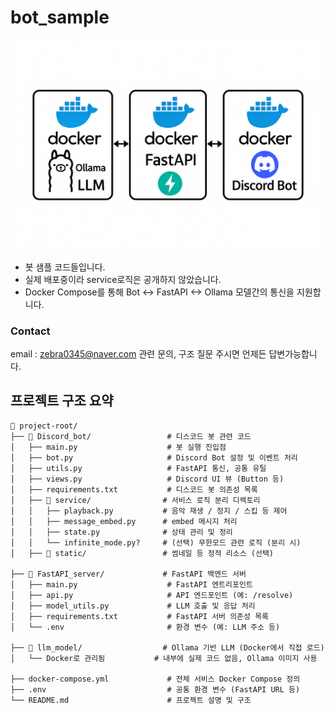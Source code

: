 # bot_sample

![alt text](image.png)

- 봇 샘플 코드들입니다.
- 실제 배포중이라 service로직은 공개하지 않았습니다.
- Docker Compose를 통해 Bot <-> FastAPI <-> Ollama 모델간의 통신을 지원합니다.

### Contact
email : zebra0345@naver.com
관련 문의, 구조 질문 주시면 언제든 답변가능합니다.


## 프로젝트 구조 요약
```
📁 project-root/
├── 📁 Discord_bot/                 # 디스코드 봇 관련 코드
│   ├── main.py                    # 봇 실행 진입점
│   ├── bot.py                     # Discord Bot 설정 및 이벤트 처리
│   ├── utils.py                   # FastAPI 통신, 공통 유틸
│   ├── views.py                   # Discord UI 뷰 (Button 등)
│   ├── requirements.txt           # 디스코드 봇 의존성 목록
│   ├── 📁 service/                # 서비스 로직 분리 디렉토리
│   │   ├── playback.py           # 음악 재생 / 정지 / 스킵 등 제어
│   │   ├── message_embed.py      # embed 메시지 처리
│   │   ├── state.py              # 상태 관리 및 정리
│   │   └── infinite_mode.py?     # (선택) 무한모드 관련 로직 (분리 시)
│   ├── 📁 static/                 # 썸네일 등 정적 리소스 (선택)

├── 📁 FastAPI_server/             # FastAPI 백엔드 서버
│   ├── main.py                    # FastAPI 엔트리포인트
│   ├── api.py                     # API 엔드포인트 (예: /resolve)
│   ├── model_utils.py             # LLM 호출 및 응답 처리
│   ├── requirements.txt           # FastAPI 서버 의존성 목록
│   └── .env                       # 환경 변수 (예: LLM 주소 등)

├── 📁 llm_model/                  # Ollama 기반 LLM (Docker에서 직접 로드)
│   └── Docker로 관리됨           # 내부에 실제 코드 없음, Ollama 이미지 사용

├── docker-compose.yml             # 전체 서비스 Docker Compose 정의
├── .env                           # 공통 환경 변수 (FastAPI URL 등)
└── README.md                      # 프로젝트 설명 및 구조
```
